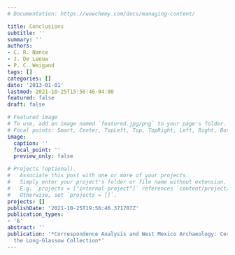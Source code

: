 ```yaml
---
# Documentation: https://wowchemy.com/docs/managing-content/

title: Conclusions
subtitle: ''
summary: ''
authors:
- C. R. Nance
- J. De Leeuw
- P. C. Weigand
tags: []
categories: []
date: '2013-01-01'
lastmod: 2021-10-25T15:56:46-04:00
featured: false
draft: false

# Featured image
# To use, add an image named `featured.jpg/png` to your page's folder.
# Focal points: Smart, Center, TopLeft, Top, TopRight, Left, Right, BottomLeft, Bottom, BottomRight.
image:
  caption: ''
  focal_point: ''
  preview_only: false

# Projects (optional).
#   Associate this post with one or more of your projects.
#   Simply enter your project's folder or file name without extension.
#   E.g. `projects = ["internal-project"]` references `content/project/deep-learning/index.md`.
#   Otherwise, set `projects = []`.
projects: []
publishDate: '2021-10-25T19:56:46.371707Z'
publication_types:
- '6'
abstract: ''
publication: '*Correspondence Analysis and West Mexico Archaeology: Ceramics from
  the Long-Glassow Collection*'
---
```

